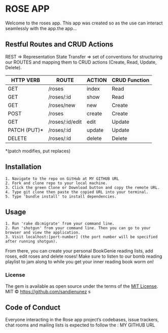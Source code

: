 
# ROSE APP
Welcome to the roses app. This app was created so as the use can interact seamlessly with the app.the app...


## Restful Routes and CRUD Actions

REST => Representation State Transfer => set of conventions for structuring our ROUTES and mapping them to CRUD actions (Create, Read, Update, Delete).

  | HTTP VERB | ROUTE | ACTION   | CRUD Function |
| ------------- |-------------| ----------- | ------------------- |
| GET |  /roses  | index | Read |
| GET | /roses/:id | show | Read |
| GET | /roses/new | new | Create |
| POST | /roses | create | Create |
| GET | /roses/:id/edit | edit | Update |
| PATCH (PUT)* | /roses/:id | update | Update |
| DELETE | /roses/:id | delete | Delete |

*(patch modifies, put replaces)


## Installation

    1. Navigate to the repo on GitHub at MY GITHUB URL
    2. Fork and clone repo to your local machine.
    3. Click the green Clone or Download button and copy the remote URL.
    4. Type git clone then paste the copied URL into your terminal.
    5. Type 'bundle install' to install dependencies. 

## Usage

    1. Run 'rake db:migrate' from your command line.
    2. Run 'shotgun' from your command line. Then you can go to your browser and view the application.
    3. Visit localhost:[port-number] (the port number will be specified after running shotgun).

From there, you can create your personal BookGenie reading lists, add roses, edit roses and delete roses! Make sure to listen to our bomb reading playlist to jam along to while you get your inner reading book worm on!

### License

The gem is available as open source under the terms of the [MIT License](https://opensource.org/licenses/MIT).
MIT © https://github.com/sandienunez 
s
## Code of Conduct

Everyone interacting in the Rose app project’s codebases, issue trackers, chat rooms and mailing lists is expected to follow the : MY GITHUB URL

